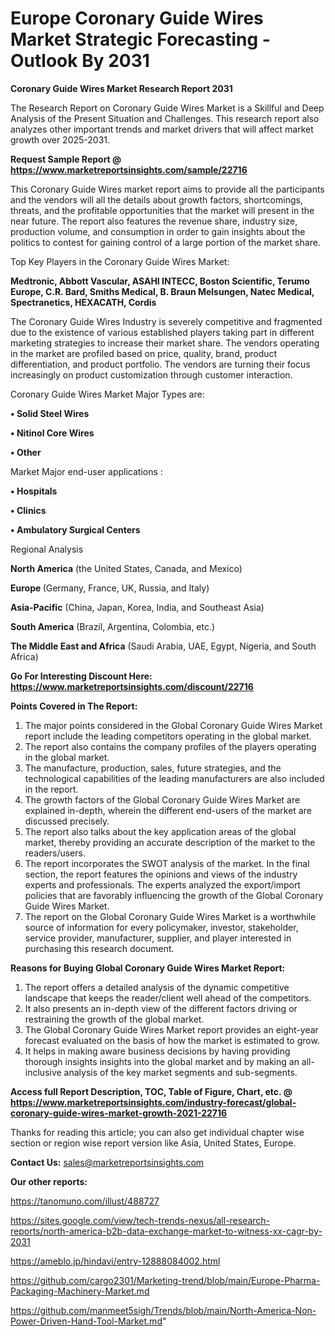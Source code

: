 # Europe Coronary Guide Wires Market Strategic Forecasting - Outlook By 2031

<strong>Coronary Guide Wires Market Research Report 2031</strong>

The Research Report on Coronary Guide Wires Market is a Skillful and Deep Analysis of the Present Situation and Challenges. This research report also analyzes other important trends and market drivers that will affect market growth over 2025-2031.

<strong>Request Sample Report @ <a href=https://www.marketreportsinsights.com/sample/22716>https://www.marketreportsinsights.com/sample/22716</a></strong>

This Coronary Guide Wires market report aims to provide all the participants and the vendors will all the details about growth factors, shortcomings, threats, and the profitable opportunities that the market will present in the near future. The report also features the revenue share, industry size, production volume, and consumption in order to gain insights about the politics to contest for gaining control of a large portion of the market share.

Top Key Players in the Coronary Guide Wires Market:

<strong>Medtronic, Abbott Vascular, ASAHI INTECC, Boston Scientific, Terumo Europe, C.R. Bard, Smiths Medical, B. Braun Melsungen, Natec Medical, Spectranetics, HEXACATH, Cordis</strong>

The Coronary Guide Wires Industry is severely competitive and fragmented due to the existence of various established players taking part in different marketing strategies to increase their market share. The vendors operating in the market are profiled based on price, quality, brand, product differentiation, and product portfolio. The vendors are turning their focus increasingly on product customization through customer interaction.

Coronary Guide Wires Market Major Types are:

<strong>• Solid Steel Wires

• Nitinol Core Wires

• Other</strong>

Market Major end-user applications :

<strong>• Hospitals

• Clinics

• Ambulatory Surgical Centers</strong>

Regional Analysis

</u><strong><b>North America</b></strong> (the United States, Canada, and Mexico)

<strong><b>Europe </b></strong>(Germany, France, UK, Russia, and Italy)

<strong><b>Asia-Pacific</b></strong> (China, Japan, Korea, India, and Southeast Asia)

<strong><b>South America</b></strong> (Brazil, Argentina, Colombia, etc.)

<strong><b>The Middle East and Africa</b></strong> (Saudi Arabia, UAE, Egypt, Nigeria, and South Africa)

<strong>Go For Interesting Discount Here: <a href=https://www.marketreportsinsights.com/discount/22716>https://www.marketreportsinsights.com/discount/22716</a></strong>

<strong>Points Covered in The Report:</strong>
<ol>
  <li>The major points considered in the Global Coronary Guide Wires Market report include the leading competitors operating in the global market.</li>
  <li>The report also contains the company profiles of the players operating in the global market.</li>
  <li>The manufacture, production, sales, future strategies, and the technological capabilities of the leading manufacturers are also included in the report.</li>
  <li>The growth factors of the Global Coronary Guide Wires Market are explained in-depth, wherein the different end-users of the market are discussed precisely.</li>
  <li>The report also talks about the key application areas of the global market, thereby providing an accurate description of the market to the readers/users.</li>
  <li>The report incorporates the SWOT analysis of the market. In the final section, the report features the opinions and views of the industry experts and professionals. The experts analyzed the export/import policies that are favorably influencing the growth of the Global Coronary Guide Wires Market.</li>
  <li>The report on the Global Coronary Guide Wires Market is a worthwhile source of information for every policymaker, investor, stakeholder, service provider, manufacturer, supplier, and player interested in purchasing this research document.</li>
</ol>
<strong>Reasons for Buying Global Coronary Guide Wires Market Report:</strong>

<ol>
  <li>The report offers a detailed analysis of the dynamic competitive landscape that keeps the reader/client well ahead of the competitors.</li>
  <li>It also presents an in-depth view of the different factors driving or restraining the growth of the global market.</li>
  <li>The Global Coronary Guide Wires Market report provides an eight-year forecast evaluated on the basis of how the market is estimated to grow.</li>
  <li>It helps in making aware business decisions by having providing thorough insights insights into the global market and by making an all-inclusive analysis of the key market segments and sub-segments.</li>
</ol>
<strong>Access full Report Description, TOC, Table of Figure, Chart, etc. @ <a href=https://www.marketreportsinsights.com/industry-forecast/global-coronary-guide-wires-market-growth-2021-22716>https://www.marketreportsinsights.com/industry-forecast/global-coronary-guide-wires-market-growth-2021-22716</a></strong>


Thanks for reading this article; you can also get individual chapter wise section or region wise report version like Asia, United States, Europe.

<strong>Contact Us:</strong>
sales@marketreportsinsights.com

<strong>Our other reports:</strong>

<a href=https://tanomuno.com/illust/488727>https://tanomuno.com/illust/488727</a>

<a href=https://sites.google.com/view/tech-trends-nexus/all-research-reports/north-america-b2b-data-exchange-market-to-witness-xx-cagr-by-2031>https://sites.google.com/view/tech-trends-nexus/all-research-reports/north-america-b2b-data-exchange-market-to-witness-xx-cagr-by-2031</a>

<a href=https://ameblo.jp/hindavi/entry-12888084002.html>https://ameblo.jp/hindavi/entry-12888084002.html</a>

<a href=https://github.com/cargo2301/Marketing-trend/blob/main/Europe-Pharma-Packaging-Machinery-Market.md>https://github.com/cargo2301/Marketing-trend/blob/main/Europe-Pharma-Packaging-Machinery-Market.md</a>

<a href=https://github.com/manmeet5sigh/Trends/blob/main/North-America-Non-Power-Driven-Hand-Tool-Market.md>https://github.com/manmeet5sigh/Trends/blob/main/North-America-Non-Power-Driven-Hand-Tool-Market.md</a>"
